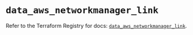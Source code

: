 # `data_aws_networkmanager_link`

Refer to the Terraform Registry for docs: [`data_aws_networkmanager_link`](https://registry.terraform.io/providers/hashicorp/aws/6.12.0/docs/data-sources/networkmanager_link).
